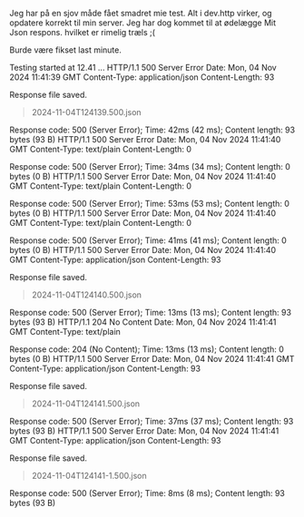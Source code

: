 Jeg har på en sjov måde fået smadret mie test. Alt i dev.http virker, og opdatere korrekt til min server. Jeg har dog kommet til at ødelægge
Mit Json respons. hvilket er rimelig træls ;(

Burde være fikset last minute.


Testing started at 12.41 ...
HTTP/1.1 500 Server Error
Date: Mon, 04 Nov 2024 11:41:39 GMT
Content-Type: application/json
Content-Length: 93

Response file saved.
> 2024-11-04T124139.500.json

Response code: 500 (Server Error); Time: 42ms (42 ms); Content length: 93 bytes (93 B)
HTTP/1.1 500 Server Error
Date: Mon, 04 Nov 2024 11:41:40 GMT
Content-Type: text/plain
Content-Length: 0

<Response body is empty>

Response code: 500 (Server Error); Time: 34ms (34 ms); Content length: 0 bytes (0 B)
HTTP/1.1 500 Server Error
Date: Mon, 04 Nov 2024 11:41:40 GMT
Content-Type: text/plain
Content-Length: 0

<Response body is empty>

Response code: 500 (Server Error); Time: 53ms (53 ms); Content length: 0 bytes (0 B)
HTTP/1.1 500 Server Error
Date: Mon, 04 Nov 2024 11:41:40 GMT
Content-Type: text/plain
Content-Length: 0

<Response body is empty>

Response code: 500 (Server Error); Time: 41ms (41 ms); Content length: 0 bytes (0 B)
HTTP/1.1 500 Server Error
Date: Mon, 04 Nov 2024 11:41:40 GMT
Content-Type: application/json
Content-Length: 93

Response file saved.
> 2024-11-04T124140.500.json

Response code: 500 (Server Error); Time: 13ms (13 ms); Content length: 93 bytes (93 B)
HTTP/1.1 204 No Content
Date: Mon, 04 Nov 2024 11:41:41 GMT
Content-Type: text/plain

<Response body is empty>

Response code: 204 (No Content); Time: 13ms (13 ms); Content length: 0 bytes (0 B)
HTTP/1.1 500 Server Error
Date: Mon, 04 Nov 2024 11:41:41 GMT
Content-Type: application/json
Content-Length: 93

Response file saved.
> 2024-11-04T124141.500.json

Response code: 500 (Server Error); Time: 37ms (37 ms); Content length: 93 bytes (93 B)
HTTP/1.1 500 Server Error
Date: Mon, 04 Nov 2024 11:41:41 GMT
Content-Type: application/json
Content-Length: 93

Response file saved.
> 2024-11-04T124141-1.500.json

Response code: 500 (Server Error); Time: 8ms (8 ms); Content length: 93 bytes (93 B)